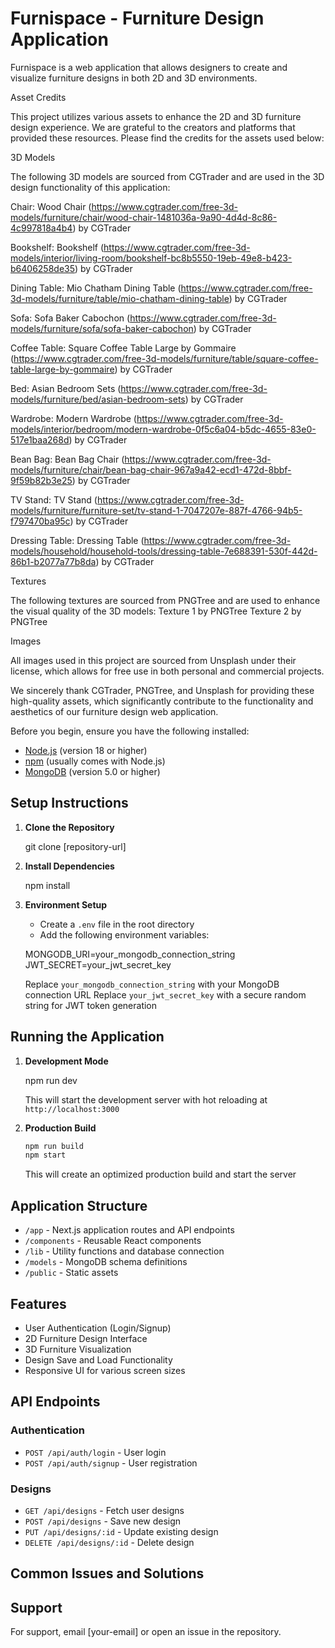 # Furnispace - Furniture Design Application

Furnispace is a web application that allows designers to create and visualize furniture designs in both 2D and 3D environments.


Asset Credits

This project utilizes various assets to enhance the 2D and 3D furniture design experience. We are grateful to the creators and platforms that provided these resources. Please find the credits for the assets used below:

3D Models

The following 3D models are sourced from CGTrader and are used in the 3D design functionality of this application:





Chair: Wood Chair (https://www.cgtrader.com/free-3d-models/furniture/chair/wood-chair-1481036a-9a90-4d4d-8c86-4c997818a4b4) by CGTrader

Bookshelf: Bookshelf (https://www.cgtrader.com/free-3d-models/interior/living-room/bookshelf-bc8b5550-19eb-49e8-b423-b6406258de35) by CGTrader

Dining Table: Mio Chatham Dining Table (https://www.cgtrader.com/free-3d-models/furniture/table/mio-chatham-dining-table) by CGTrader

Sofa: Sofa Baker Cabochon (https://www.cgtrader.com/free-3d-models/furniture/sofa/sofa-baker-cabochon) by CGTrader

Coffee Table: Square Coffee Table Large by Gommaire (https://www.cgtrader.com/free-3d-models/furniture/table/square-coffee-table-large-by-gommaire) by CGTrader

Bed: Asian Bedroom Sets (https://www.cgtrader.com/free-3d-models/furniture/bed/asian-bedroom-sets) by CGTrader

Wardrobe: Modern Wardrobe (https://www.cgtrader.com/free-3d-models/interior/bedroom/modern-wardrobe-0f5c6a04-b5dc-4655-83e0-517e1baa268d) by CGTrader

Bean Bag: Bean Bag Chair (https://www.cgtrader.com/free-3d-models/furniture/chair/bean-bag-chair-967a9a42-ecd1-472d-8bbf-9f59b82b3e25) by CGTrader

TV Stand: TV Stand (https://www.cgtrader.com/free-3d-models/furniture/furniture-set/tv-stand-1-7047207e-887f-4766-94b5-f797470ba95c) by CGTrader

Dressing Table: Dressing Table (https://www.cgtrader.com/free-3d-models/household/household-tools/dressing-table-7e688391-530f-442d-86b1-b2077a77b8da) by CGTrader


Textures

The following textures are sourced from PNGTree and are used to enhance the visual quality of the 3D models:
Texture 1 by PNGTree
Texture 2 by PNGTree

Images

All images used in this project are sourced from Unsplash under their license, which allows for free use in both personal and commercial projects.

We sincerely thank CGTrader, PNGTree, and Unsplash for providing these high-quality assets, which significantly contribute to the functionality and aesthetics of our furniture design web application.


Before you begin, ensure you have the following installed:
- [Node.js](https://nodejs.org/) (version 18 or higher)
- [npm](https://www.npmjs.com/) (usually comes with Node.js)
- [MongoDB](https://www.mongodb.com/try/download/community) (version 5.0 or higher)

## Setup Instructions

1. **Clone the Repository**
   
   git clone [repository-url]
   
   

2. **Install Dependencies**
   
   npm install
   

3. **Environment Setup**
   - Create a `.env` file in the root directory
   - Add the following environment variables:
   
   MONGODB_URI=your_mongodb_connection_string
   JWT_SECRET=your_jwt_secret_key
   
   Replace `your_mongodb_connection_string` with your MongoDB connection URL
   Replace `your_jwt_secret_key` with a secure random string for JWT token generation



## Running the Application

1. **Development Mode**
   
   npm run dev
   
   This will start the development server with hot reloading at `http://localhost:3000`

2. **Production Build**
   ```bash
   npm run build
   npm start
   ```
   This will create an optimized production build and start the server

## Application Structure

- `/app` - Next.js application routes and API endpoints
- `/components` - Reusable React components
- `/lib` - Utility functions and database connection
- `/models` - MongoDB schema definitions
- `/public` - Static assets

## Features

- User Authentication (Login/Signup)
- 2D Furniture Design Interface
- 3D Furniture Visualization
- Design Save and Load Functionality
- Responsive UI for various screen sizes

## API Endpoints

### Authentication
- `POST /api/auth/login` - User login
- `POST /api/auth/signup` - User registration

### Designs
- `GET /api/designs` - Fetch user designs
- `POST /api/designs` - Save new design
- `PUT /api/designs/:id` - Update existing design
- `DELETE /api/designs/:id` - Delete design

## Common Issues and Solutions






## Support

For support, email [your-email] or open an issue in the repository.